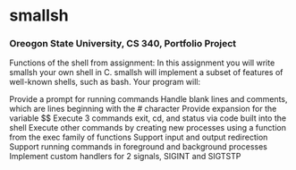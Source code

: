 # smallsh
### Oreogon State University, CS 340, Portfolio Project
Functions of the shell from assignment:
In this assignment you will write smallsh your own shell in C. smallsh will implement a subset of features of well-known shells, such as bash. Your program will:

Provide a prompt for running commands
Handle blank lines and comments, which are lines beginning with the # character
Provide expansion for the variable $$
Execute 3 commands exit, cd, and status via code built into the shell
Execute other commands by creating new processes using a function from the exec family of functions
Support input and output redirection
Support running commands in foreground and background processes
Implement custom handlers for 2 signals, SIGINT and SIGTSTP